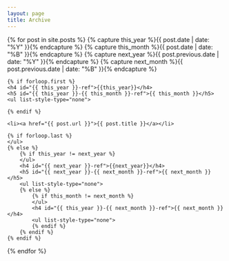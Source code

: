 ```yaml
---
layout: page
title: Archive
---
```


{% for post in site.posts  %}
    {% capture this_year %}{{ post.date | date: "%Y" }}{% endcapture %}
    {% capture this_month %}{{ post.date | date: "%B" }}{% endcapture %}
    {% capture next_year %}{{ post.previous.date | date: "%Y" }}{% endcapture %}
    {% capture next_month %}{{ post.previous.date | date: "%B" }}{% endcapture %}
	
    {% if forloop.first %}
    <h4 id="{{ this_year }}-ref">{{this_year}}</h4>
    <h5 id="{{ this_year }}-{{ this_month }}-ref">{{ this_month }}</h5>
    <ul list-style-type="none">
  >
    {% endif %}

    <li><a href="{{ post.url }}">{{ post.title }}</a></li>

    {% if forloop.last %}
    </ul>
    {% else %}
        {% if this_year != next_year %}
        </ul>
        <h4 id="{{ next_year }}-ref">{{next_year}}</h4>
        <h5 id="{{ next_year }}-{{ next_month }}-ref">{{ next_month }}</h5>
        <ul list-style-type="none">
        {% else %}    
            {% if this_month != next_month %}
            </ul>
            <h4 id="{{ this_year }}-{{ next_month }}-ref">{{ next_month }}</h4>
            <ul list-style-type="none">
            {% endif %}
        {% endif %}
    {% endif %}
{% endfor %}